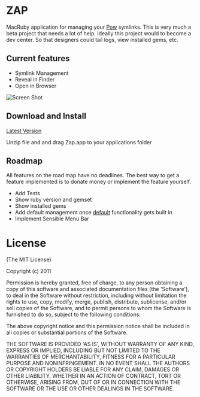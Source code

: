 ZAP
===

MacRuby application for managing your [Pow](http://pow.cx) symlinks. This is very much a beta project that needs a lot of help. Ideally this project would to become a dev center. So that designers could tail logs, view installed gems, etc.

Current features
----------------
* Symlink Management
* Reveal in Finder
* Open in Browser

![Screen Shot](https://img.skitch.com/20110425-r62w4j571cbbg139aauswi85ej.jpg)

Download and Install
--------------------

[Latest Version](https://github.com/downloads/schlu/Zap/Zap_latest.zip)

Unzip file and and drag Zap.app to your applications folder


Roadmap
-------

All features on the road map have no deadlines. The best way to get a feature implemented is to donate money or implement the feature yourself.

* Add Tests
* Show ruby version and gemset
* Show installed gems
* Add default management once [default](https://github.com/37signals/pow/commit/2dc556a9b9cbfa9b799d4d804f5f6a32cae78fd3) functionality gets built in
* Implement Sensible Menu Bar

License
=======

(The MIT License)

Copyright (c) 2011

Permission is hereby granted, free of charge, to any person obtaining
a copy of this software and associated documentation files (the
'Software'), to deal in the Software without restriction, including
without limitation the rights to use, copy, modify, merge, publish,
distribute, sublicense, and/or sell copies of the Software, and to
permit persons to whom the Software is furnished to do so, subject to
the following conditions:

The above copyright notice and this permission notice shall be
included in all copies or substantial portions of the Software.

THE SOFTWARE IS PROVIDED 'AS IS', WITHOUT WARRANTY OF ANY KIND,
EXPRESS OR IMPLIED, INCLUDING BUT NOT LIMITED TO THE WARRANTIES OF
MERCHANTABILITY, FITNESS FOR A PARTICULAR PURPOSE AND NONINFRINGEMENT.
IN NO EVENT SHALL THE AUTHORS OR COPYRIGHT HOLDERS BE LIABLE FOR ANY
CLAIM, DAMAGES OR OTHER LIABILITY, WHETHER IN AN ACTION OF CONTRACT,
TORT OR OTHERWISE, ARISING FROM, OUT OF OR IN CONNECTION WITH THE
SOFTWARE OR THE USE OR OTHER DEALINGS IN THE SOFTWARE.
